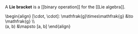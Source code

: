 A **Lie bracket** is a [[binary operation]] for the [[Lie algebra]].

\begin{align}
[\cdot, \cdot]: \mathfrak{g}\times\mathfrak{g} &\to \mathfrak{g} \\\\\
(a, b) &\mapsto [a, b]
\end{align}